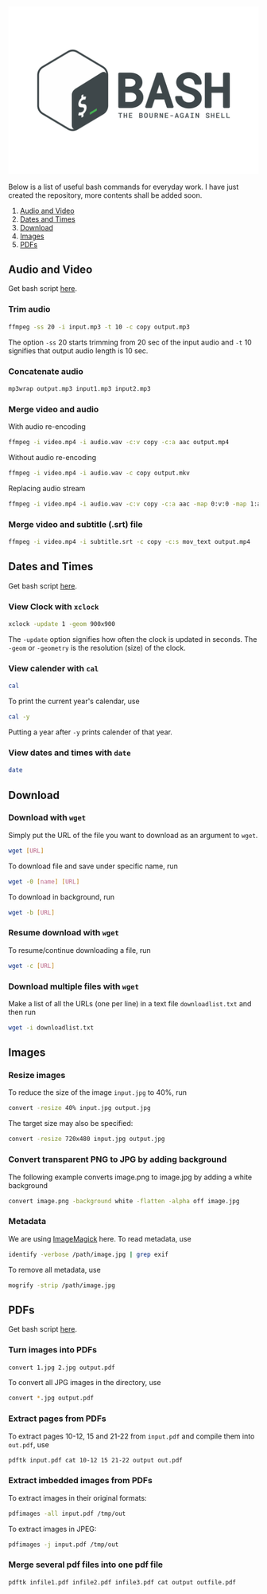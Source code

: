 <div align="center">
  <img src="images/bash_logo.svg" />
</div>

Below is a list of useful bash commands for everyday work. I have just created the repository, more contents shall be added soon.

1. [Audio and Video](#audio-and-video)
2. [Dates and Times](#dates-and-times)
3. [Download](#download)
4. [Images](#images) 
5. [PDFs](#pdfs)

## Audio and Video

Get bash script [here](audio_and_video.sh).

### Trim audio

```bash
ffmpeg -ss 20 -i input.mp3 -t 10 -c copy output.mp3
```
The option `-ss` 20 starts trimming from 20 sec of the input audio and `-t` 10 signifies that output audio length is 10 sec.

### Concatenate audio

```bash
mp3wrap output.mp3 input1.mp3 input2.mp3
```

### Merge video and audio

With audio re-encoding
```bash
ffmpeg -i video.mp4 -i audio.wav -c:v copy -c:a aac output.mp4
```

Without audio re-encoding
```bash
ffmpeg -i video.mp4 -i audio.wav -c copy output.mkv
```

Replacing audio stream
```bash
ffmpeg -i video.mp4 -i audio.wav -c:v copy -c:a aac -map 0:v:0 -map 1:a:0 output.mp4
```

### Merge video and subtitle (.srt) file

```bash
ffmpeg -i video.mp4 -i subtitle.srt -c copy -c:s mov_text output.mp4
```

## Dates and Times

Get bash script [here](dates_and_times.sh).

### View Clock with `xclock`

```bash
xclock -update 1 -geom 900x900
```
The `-update` option signifies how often the clock is updated in seconds. The `-geom` or `-geometry` is the resolution (size) of the clock.

### View calender with `cal`

```bash
cal
```
To print the current year's calendar, use
```bash
cal -y
```
Putting a year after `-y` prints calender of that year.

### View dates and times with `date`

```bash
date
```

## Download

### Download with `wget`

Simply put the URL of the file you want to download as an argument to `wget`.

```bash
wget [URL]
```

To download file and save under specific name, run

```bash
wget -0 [name] [URL]
```

To download in background, run

```bash
wget -b [URL]
```

### Resume download with `wget`

To resume/continue downloading a file, run

```bash
wget -c [URL]
```

### Download multiple files with `wget`

Make a list of all the URLs (one per line) in a text file `downloadlist.txt` and then run

```bash
wget -i downloadlist.txt
```

## Images

### Resize images 

To reduce the size of the image `input.jpg` to 40%, run

```bash
convert -resize 40% input.jpg output.jpg
```

The target size may also be specified:

```bash
convert -resize 720x480 input.jpg output.jpg
```

### Convert transparent PNG to JPG by adding background

The following example converts image.png to image.jpg by adding a white background

```bash
convert image.png -background white -flatten -alpha off image.jpg
```

### Metadata

We are using [ImageMagick](https://imagemagick.org/) here. To read metadata, use
```bash
identify -verbose /path/image.jpg | grep exif
```

To remove all metadata, use
```bash
mogrify -strip /path/image.jpg
```

## PDFs

Get bash script [here](pdf.sh).

### Turn images into PDFs

```bash
convert 1.jpg 2.jpg output.pdf
```

To convert all JPG images in the directory, use
```bash
convert *.jpg output.pdf
```

### Extract pages from PDFs

To extract pages 10-12, 15 and 21-22 from `input.pdf` and compile them into `out.pdf`, use

```bash
pdftk input.pdf cat 10-12 15 21-22 output out.pdf
```

### Extract imbedded images from PDFs

To extract images in their original formats:

```bash
pdfimages -all input.pdf /tmp/out
```

To extract images in JPEG:

```bash
pdfimages -j input.pdf /tmp/out
```

### Merge several pdf files into one pdf file

```bash
pdftk infile1.pdf infile2.pdf infile3.pdf cat output outfile.pdf
```
